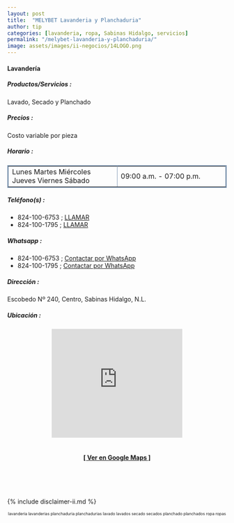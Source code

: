 ```yaml
--- 
layout: post
title:  "MELYBET Lavanderia y Planchaduria"
author: tip
categories: [lavanderia, ropa, Sabinas Hidalgo, servicios]
permalink: "/melybet-lavanderia-y-planchaduria/"
image: assets/images/ii-negocios/14LOGO.png
---
```

#### Lavandería

##### Productos/Servicios :

Lavado, Secado y Planchado

##### Precios :

Costo variable por pieza

##### Horario :

<table border="2" bordercolor="#8299b3" cellpadding="4" cellspacing="5">
<colgroup>
    <col width="50%" />
    <col width="50%" />
</colgroup>
    <tbody>
        <tr>
            <td>Lunes Martes Miércoles Jueves Viernes Sábado</td>
            <td>09:00 a.m. - 07:00 p.m.</td>
    </tbody>
</table>

##### Teléfono(s) :

- 824-100-6753 ; [LLAMAR][Tel1]
- 824-100-1795 ; [LLAMAR][Tel2]

##### Whatsapp :

- 824-100-6753 ; [Contactar por WhatsApp][WA1]
- 824-100-1795 ; [Contactar por WhatsApp][WA2]

[Tel1]: tel:+528241006753
[Tel2]: tel:+528241001795

[WA1]: https://wa.me/528241006753?text=Hola,%20saludos%20desde%20PiiDO.
[WA2]: https://wa.me/528241001795?text=Hola,%20saludos%20desde%20PiiDO.

##### Dirección :

Escobedo Nº 240, Centro, Sabinas Hidalgo, N.L.

##### Ubicación :

<!--..... MAPAS .....-->
<center>
<iframe allowfullscreen="" aria-hidden="false" frameborder="0" height="250" src="https://www.google.com/maps/embed?pb=!1m18!1m12!1m3!1d3570.557059466122!2d-100.18056598486844!3d26.502202983306123!2m3!1f0!2f0!3f0!3m2!1i1024!2i768!4f13.1!3m3!1m2!1s0x86623ec9d187fabb%3A0x255cb49d027cb86c!2sEscobedo%20240%2C%20Centro%20de%20Sabinas%20Hidalgo%2C%2065200%20Sabinas%20Hidalgo%2C%20N.L.!5e0!3m2!1sen!2smx!4v1592263570239!5m2!1sen!2smx" style="border: 0;" tabindex="0" width="300"></iframe><!--//CAMBIAR : width="300" height="250" acá arriba ^^-->
<br/>
<br/>
<a href="https://goo.gl/maps/YDxDjQ2aNf4tN3qR8" target="_blank"><h4>[ Ver en Google Maps ]</h4></a><!--//CAMBIAR URL aquí-->
<br/>
<br/>
</center>
<!--..... /MAPAS .....-->

<!-- ===== 2da IMAGEN ===== -->


<br />

<!-- Disclaimer & palabras clave
================================================== -->
{% include disclaimer-ii.md %}
<center>
	<span style="font-size: xx-small;">
		<!--Palabras Clave-->lavanderia lavanderias planchaduria planchadurias lavado lavados secado secados planchado planchados ropa ropas
	</span>
</center>



<!-- END
================================================== -->